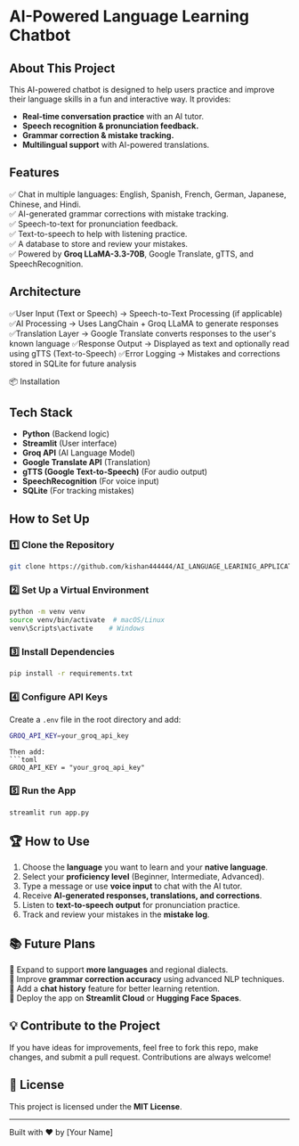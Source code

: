 #  AI-Powered Language Learning Chatbot

##  About This Project
This AI-powered chatbot is designed to help users practice and improve their language skills in a fun and interactive way. It provides:
- **Real-time conversation practice** with an AI tutor.
- **Speech recognition & pronunciation feedback.**
- **Grammar correction & mistake tracking.**
- **Multilingual support** with AI-powered translations.

##  Features
✅ Chat in multiple languages: English, Spanish, French, German, Japanese, Chinese, and Hindi.  
✅ AI-generated grammar corrections with mistake tracking.  
✅ Speech-to-text for pronunciation feedback.  
✅ Text-to-speech to help with listening practice.  
✅ A database to store and review your mistakes.  
✅ Powered by **Groq LLaMA-3.3-70B**, Google Translate, gTTS, and SpeechRecognition.  


##  Architecture

✅User Input (Text or Speech) → Speech-to-Text Processing (if applicable)
✅AI Processing → Uses LangChain + Groq LLaMA to generate responses
✅Translation Layer → Google Translate converts responses to the user's known language
✅Response Output → Displayed as text and optionally read using gTTS (Text-to-Speech)
✅Error Logging → Mistakes and corrections stored in SQLite for future analysis

📦 Installation
##  Tech Stack
- **Python** (Backend logic)
- **Streamlit** (User interface)
- **Groq API** (AI Language Model)
- **Google Translate API** (Translation)
- **gTTS (Google Text-to-Speech)** (For audio output)
- **SpeechRecognition** (For voice input)
- **SQLite** (For tracking mistakes)

##  How to Set Up
### 1️⃣ Clone the Repository
```bash
git clone https://github.com/kishan444444/AI_LANGUAGE_LEARINIG_APPLICATION/edit/main/Readme.md

```

### 2️⃣ Set Up a Virtual Environment
```bash
python -m venv venv
source venv/bin/activate  # macOS/Linux
venv\Scripts\activate    # Windows
```

### 3️⃣ Install Dependencies
```bash
pip install -r requirements.txt
```

### 4️⃣ Configure API Keys
Create a `.env` file in the root directory and add:
```bash
GROQ_API_KEY=your_groq_api_key
```

```
Then add:
```toml
GROQ_API_KEY = "your_groq_api_key"
```

### 5️⃣ Run the App
```bash
streamlit run app.py
```

## 🏆 How to Use
1. Choose the **language** you want to learn and your **native language**.
2. Select your **proficiency level** (Beginner, Intermediate, Advanced).
3. Type a message or use **voice input** to chat with the AI tutor.
4. Receive **AI-generated responses, translations, and corrections**.
5. Listen to **text-to-speech output** for pronunciation practice.
6. Track and review your mistakes in the **mistake log**.

## 📚 Future Plans
🔹 Expand to support **more languages** and regional dialects.  
🔹 Improve **grammar correction accuracy** using advanced NLP techniques.  
🔹 Add a **chat history** feature for better learning retention.  
🔹 Deploy the app on **Streamlit Cloud** or **Hugging Face Spaces**.  

## 💡 Contribute to the Project
If you have ideas for improvements, feel free to fork this repo, make changes, and submit a pull request. Contributions are always welcome!

## 📜 License
This project is licensed under the **MIT License**.

---

Built with ❤️ by [Your Name]

